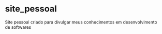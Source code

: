 # site_pessoal

Site pessoal criado para divulgar meus conhecimentos em desenvolvimento de softwares
